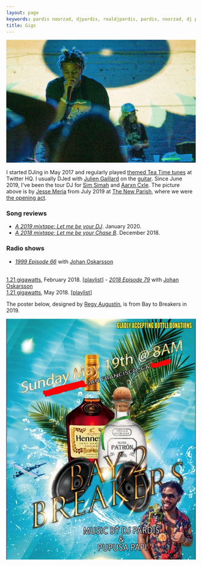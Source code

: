 ```yaml
---
layout: page
keywords: pardis noorzad, djpardis, realdjpardis, pardis, noorzad, dj pardis
title: Gigs
---
```


<img src="/files/pics/djing.jpg" alt="Sim Simah and Pardis Noorzad (aka DJ Pardis)" title="Sim Simah and Pardis Noorzad (aka DJ Pardis)">

I started DJing in May 2017 and regularly played <a href="https://vimeo.com/463652373" target="_blank">themed Tea Time tunes</a> at Twitter HQ. I usually DJed with <a href="https://www.linkedin.com/in/juliengaillard1/" target="_blank">Julien Gaillard</a> on the <a href="https://vimeo.com/463687716" target="_blank">guitar</a>. Since June 2019, I've been the tour DJ for <a href="https://soundcloud.com/ohsimsimah" target="_blank">Sim Simah</a> and <a href="https://music.apple.com/us/artist/aarxn-cxle/1453179768" target="_blank">Aarxn Cxle</a>. The picture above is by <a href="https://www.instagram.com/meria.agency/?hl=ne" target="_blank">Jesse Meria</a> from July 2019 at <a href="https://www.thenewparish.com/" target="_blank">The New Parish</a>, where we were <a href="https://www.thenewparish.com/e/camron-62022556135/" target="_blank">the opening act</a>.

### Song reviews

- <em><a href="https://medium.com/@djpardis/a-2019-mixtape-6a910e8b4771" target="_blank">A 2019 mixtape: Let me be your DJ</a></em>. January 2020.
- <em><a href="https://medium.com/@djpardis/a-2018-mixtape-fac340db5e11" target="_blank">A 2018 mixtape: Let me be your Chase B</a></em>. December 2018.

### Radio shows

- <em><a href="https://bff.fm/broadcasts/13188" target="_blank">1999 Episode 66</a></em> with <a href="https://twitter.com/skr" target="_blank">Johan Oskarsson</a>
<br>
<a href="https://bff.fm/shows/1-21-gigawatts" target="_blank">1.21 gigawatts</a>, February 2018. [<a href="https://music.apple.com/us/playlist/1-21-1999/pl.u-PDb44z4IJYqxXA">playlist</a>]
- <em><a href="https://bff.fm/broadcasts/14056" target="_blank">2018 Episode 79</a></em> with <a href="https://twitter.com/skr" target="_blank">Johan Oskarsson</a>
<br>
<a href="https://bff.fm/shows/1-21-gigawatts" target="_blank">1.21 gigawatts</a>, May 2018. [<a href="https://music.apple.com/us/playlist/1-21-first-four-months-2018/pl.u-leyllg6H918eAY" target="_blank">playlist</a>]

<!-- - <em>1999 Episode 66</em> with <a href="https://twitter.com/skr" target="_blank">Johan</a>
[<a href="https://bff.fm/broadcasts/13188" target="_blank">episode</a>, <a href="https://music.apple.com/us/playlist/1-21-1999/pl.u-PDb44z4IJYqxXA">playlist</a>, <a href="https://twitter.com/bff121gigawatts/status/967460717627453440" target="_blank">tweet</a>]
<br>
<a href="https://bff.fm/shows/1-21-gigawatts" target="_blank">1.21 gigawatts</a>, February 2018.
- <em>2018 Episode 79</em> with <a href="https://twitter.com/skr" target="_blank">Johan</a>
[<a href="https://bff.fm/broadcasts/14056" target="_blank">episode</a>, <a href="https://music.apple.com/us/playlist/1-21-first-four-months-2018/pl.u-leyllg6H918eAY" target="_blank">playlist</a>, <a href="https://twitter.com/bff121gigawatts/status/1000407112248250368">tweet</a>]
<br>
<a href="https://bff.fm/shows/1-21-gigawatts" target="_blank">1.21 gigawatts</a>, May 2018. -->

The poster below, designed by <a href="https://www.linkedin.com/in/regynald/" target="_blank">Regy Augustin</a>, is from Bay to Breakers in 2019.

<center>
<img src="/files/pics/poster.jpg" alt="Bay to Breakers with Regy and Andrew (aka Papusa Papi)" title="Bay to Breakers with Regy and Andrew (aka Papusa Papi)">
</center>

<!--
<img src="/files/pics/djing.jpg" alt="Sim Simah and Pardis Noorzad (aka DJ Pardis)" title="Sim Simah and Pardis Noorzad (aka DJ Pardis)"> -->

